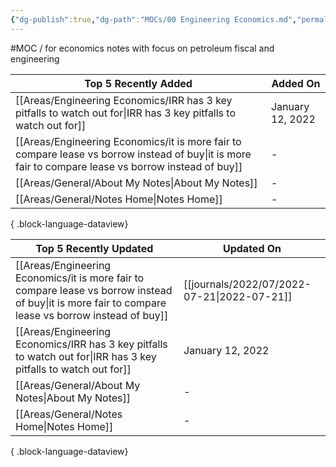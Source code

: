 ```yaml
---
{"dg-publish":true,"dg-path":"MOCs/00 Engineering Economics.md","permalink":"/mo-cs/00-engineering-economics/","title":"00 Engineering Economics"}
---
```



#MOC / for economics notes with focus on petroleum fiscal and engineering

| Top 5 Recently Added                                                                                                                                    | Added On         |
| ------------------------------------------------------------------------------------------------------------------------------------------------------- | ---------------- |
| [[Areas/Engineering Economics/IRR has 3 key pitfalls to watch out for\|IRR has 3 key pitfalls to watch out for]]                                     | January 12, 2022 |
| [[Areas/Engineering Economics/it is more fair to compare lease vs borrow instead of buy\|it is more fair to compare lease vs borrow instead of buy]] | \-               |
| [[Areas/General/About My Notes\|About My Notes]]                                                                                                     | \-               |
| [[Areas/General/Notes Home\|Notes Home]]                                                                                                             | \-               |

{ .block-language-dataview}

| Top 5 Recently Updated                                                                                                                                  | Updated On                                     |
| ------------------------------------------------------------------------------------------------------------------------------------------------------- | ---------------------------------------------- |
| [[Areas/Engineering Economics/it is more fair to compare lease vs borrow instead of buy\|it is more fair to compare lease vs borrow instead of buy]] | [[journals/2022/07/2022-07-21\|2022-07-21]] |
| [[Areas/Engineering Economics/IRR has 3 key pitfalls to watch out for\|IRR has 3 key pitfalls to watch out for]]                                     | January 12, 2022                               |
| [[Areas/General/About My Notes\|About My Notes]]                                                                                                     | \-                                             |
| [[Areas/General/Notes Home\|Notes Home]]                                                                                                             | \-                                             |

{ .block-language-dataview}
